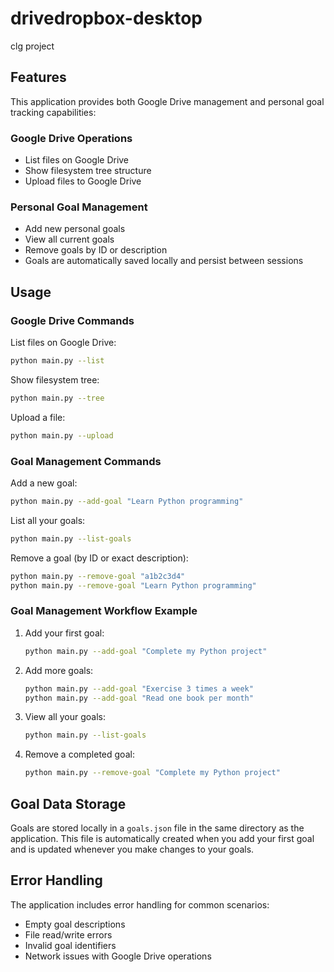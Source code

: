 # drivedropbox-desktop
clg project

## Features

This application provides both Google Drive management and personal goal tracking capabilities:

### Google Drive Operations
- List files on Google Drive
- Show filesystem tree structure
- Upload files to Google Drive

### Personal Goal Management
- Add new personal goals
- View all current goals
- Remove goals by ID or description
- Goals are automatically saved locally and persist between sessions

## Usage

### Google Drive Commands

List files on Google Drive:
```bash
python main.py --list
```

Show filesystem tree:
```bash
python main.py --tree
```

Upload a file:
```bash
python main.py --upload
```

### Goal Management Commands

Add a new goal:
```bash
python main.py --add-goal "Learn Python programming"
```

List all your goals:
```bash
python main.py --list-goals
```

Remove a goal (by ID or exact description):
```bash
python main.py --remove-goal "a1b2c3d4"
python main.py --remove-goal "Learn Python programming"
```

### Goal Management Workflow Example

1. Add your first goal:
   ```bash
   python main.py --add-goal "Complete my Python project"
   ```

2. Add more goals:
   ```bash
   python main.py --add-goal "Exercise 3 times a week"
   python main.py --add-goal "Read one book per month"
   ```

3. View all your goals:
   ```bash
   python main.py --list-goals
   ```

4. Remove a completed goal:
   ```bash
   python main.py --remove-goal "Complete my Python project"
   ```

## Goal Data Storage

Goals are stored locally in a `goals.json` file in the same directory as the application. This file is automatically created when you add your first goal and is updated whenever you make changes to your goals.

## Error Handling

The application includes error handling for common scenarios:
- Empty goal descriptions
- File read/write errors
- Invalid goal identifiers
- Network issues with Google Drive operations
